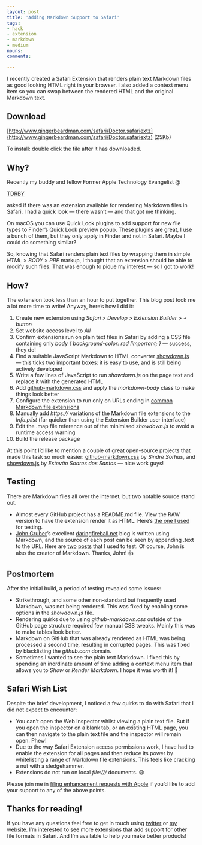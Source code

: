 ```yaml
---
layout: post
title: 'Adding Markdown Support to Safari'
tags:
- hack
- extension
- markdown
- medium
nouns:
comments: 

---
```


I recently created a Safari Extension that renders plain text Markdown files as good looking HTML right in your browser. I also added a context menu item so you can swap between the rendered HTML and the original Markdown text.

Download
--------

[http://www.gingerbeardman.com/safari/Doctor.safariextz](http://www.gingerbeardman.com/safari/Doctor.safariextz) (25Kb)

To install: double click the file after it has downloaded.

Why?
----

Recently my buddy and fellow Former Apple Technology Evangelist @

[TDRBY](https://medium.com/u/35a6b2e3855b?source=post_page-----c19f3d74f728--------------------------------)

asked if there was an extension available for rendering Markdown files in Safari. I had a quick look — there wasn’t — and that got me thinking.

On macOS you can use Quick Look plugins to add support for new file types to Finder’s Quick Look preview popup. These plugins are great, I use a bunch of them, but they only apply in Finder and not in Safari. Maybe I could do something similar?

So, knowing that Safari renders plain text files by wrapping them in simple _HTML_ > _BODY_ > _PRE_ markup, I thought that an extension should be able to modify such files. That was enough to pique my interest — so I got to work!

How?
----

The extension took less than an hour to put together. This blog post took me a lot more time to write! Anyway, here’s how I did it:

1.  Create new extension using _Safari_ > _Develop_ > _Extension Builder_ > _\+ button_
2.  Set website access level to _All_
3.  Confirm extensions run on plain text files in Safari by adding a CSS file containing only _body { background-color: red !important; }_ — success, they do!
4.  Find a suitable JavaScript Markdown to HTML converter [showdown.js](https://github.com/showdownjs/showdown) — this ticks two important boxes: it is easy to use, and is still being actively developed
5.  Write a few lines of JavaScript to run _showdown.js_ on the page text and replace it with the generated HTML
6.  Add [github-markdown.css](https://github.com/sindresorhus/github-markdown-css) and apply the _markdown-body_ class to make things look better
7.  Configure the extension to run only on URLs ending in [common Markdown file extensions](http://superuser.com/a/285878)
8.  Manually add _https://_ variations of the Markdown file extensions to the _Info.plist_ (far quicker than using the Extension Builder user interface)
9.  Edit the .map file reference out of the minimised _showdown.js_ to avoid a runtime access warning
10.  Build the release package

At this point I’d like to mention a couple of great open-source projects that made this task so much easier: [github-markdown.css](https://github.com/sindresorhus/github-markdown-css) by _Sindre Sorhus_, and [showdown.js](https://github.com/showdownjs/showdown) by _Estevão Soares dos Santos_ — nice work guys!

Testing
-------

There are Markdown files all over the internet, but two notable source stand out.

*   Almost every GitHub project has a README.md file. View the RAW version to have the extension render it as HTML. Here’s [the one I used](https://raw.githubusercontent.com/primer/primer-markdown/master/README.md) for testing.
*   [John Gruber](https://medium.com/u/182e1a455da3?source=post_page-----c19f3d74f728--------------------------------)’s excellent [daringfireball.net](http://daringfireball.net) blog is written using Markdown, and the source of each post can be seen by appending .text to the URL. Here are [two](http://daringfireball.net/linked/2016/11/15/designed-by-apple-in-california.text) [posts](http://daringfireball.net/2016/11/new_touch_bar_equipped_macbook_pros.text) that I used to test. Of course, John is also the creator of Markdown. Thanks, John! 👍

Postmortem
----------

After the initial build, a period of testing revealed some issues:

*   Strikethrough, and some other non-standard but frequently used Markdown, was not being rendered. This was fixed by enabling some options in the _showdown.js_ file.
*   Rendering quirks due to using _github-markdown.css_ outside of the GitHub page structure required few manual CSS tweaks. Mainly this was to make tables look better.
*   Markdown on GitHub that was already rendered as HTML was being processed a second time, resulting in corrupted pages. This was fixed by blacklisting the _github.com_ domain.
*   Sometimes I wanted to see the plain text Markdown. I fixed this by spending an inordinate amount of time adding a context menu item that allows you to _Show_ or _Render Markdown_. I hope it was worth it! 😬

Safari Wish List
----------------

Despite the brief development, I noticed a few quirks to do with Safari that I did not expect to encounter:

*   You can’t open the Web Inspector whilst viewing a plain text file. But if you open the inspector on a blank tab, or an existing HTML page, you can then navigate to the plain text file and the inspector will remain open. Phew!
*   Due to the way Safari Extension access permissions work, I have had to enable the extension for all pages and then reduce its power by whitelisting a range of Markdown file extensions. This feels like cracking a nut with a sledgehammer.
*   Extensions do not run on local _file:///_ documents. 😩

Please join me in [filing enhancement requests with Apple](http://bugreport.apple.com) if you’d like to add your support to any of the above points.

Thanks for reading!
-------------------

If you have any questions feel free to get in touch using [twitter](http://twitter.com/gingerbeardman) or [my website](http://www.gingerbeardman.com). I’m interested to see more extensions that add support for other file formats in Safari. And I’m available to help you make better products!
